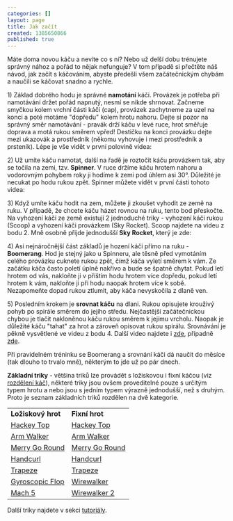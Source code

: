 ```yaml
---
categories: []
layout: page
title: Jak začít
created: 1385650866
published: true
---
```

<p>Máte doma novou káču a nevíte co s ní? Nebo už delší dobu trénujete správný nához a pořád to nějak nefunguje? V tom případě si přečtěte náš návod, jak začít s káčováním, abyste předešli všem začátečnickým chybám a naučili se káčovat snadno a rychle.</p>
<p>1) Základ dobrého hodu je správné <strong>namotání</strong> káči. Provázek je potřeba při namotávání držet pořád napnutý, nesmí se nikde shrnovat. Začneme smyčkou kolem vrchní části káči (cap), provázek zachytneme za uzel na konci a poté motáme "dopředu" kolem hrotu nahoru. Dejte si pozor na správný směr namotávání - pravák drží káču v levé ruce, hrot směřuje doprava a motá rukou směrem vpřed! Destičku na konci provázku dejte mezi ukazovák a prostředník (někomu vyhovuje i mezi prostředník a prsteník). Lépe je vše vidět v první polovině videa:</p>
<p><div class="youtube-player" data-id="3phzxAdsMCg"></div></p>
<p>2) Už umíte káču namotat, další na řadě je roztočit káču provázkem tak, aby se točila na zemi, tzv. <strong>Spinner</strong>. V ruce držíme káču hrotem nahoru a vodorovným pohybem roky ji hodíme k zemi pod úhlem asi 30°. Důležité je necukat po hodu rukou zpět. Spinner můžete vidět v první části tohoto videa:</p>
<p><div class="youtube-player" data-id="2rd_-yVMxmg"></div></p>
<p>3) Když umíte káču hodit na zem, můžete ji zkoušet vyhodit ze země na ruku. V případě, že chcete káču házet rovnou na ruku, tento bod přeskočte. Na vyhození káči ze země existují 2 jednoduché triky - vyhození káči rukou (Scoop) a vyhození káči provázkem (Sky Rocket). Scoop najdete na videu z bodu 2. Mně osobně přijde jednodušší <strong>Sky Rocket</strong>, který je zde:</p>
<p><div class="youtube-player" data-id="kVZuBN7_2-8"></div></p>
<p>4) Asi nejnáročnější část základů je hození káči přímo na ruku - <strong>Boomerang</strong>. Hod je stejný jako u Spinneru, ale těsně před vymotáním celého provázku cuknete rukou zpět, čímž káča vyletí směrem k vám. Ze začátku káča často poletí úplně nakřivo a bude se špatně chytat. Pokud letí hrotem od vás, nakloňte ji v příštím hodu hrotem více dopředu, pokud letí hrotem k vám, nakloňte ji při hodu naopak hrotem více k sobě. Nezapomeňte dopad rukou ztlumit, aby káča nevyskočila z dlaně ven.</p>
<p><div class="youtube-player" data-id="e-wofYRyHrE"></div></p>
<p>5) Posledním krokem je <strong>srovnat káču</strong> na dlani. Rukou opisujete krouživý pohyb po spirále směrem do jejího středu. Nejčastější začátečnickou chybou je tlačit nakloněnou káču rukou směrem k jejímu vrcholu. Naopak je důležité káču "tahat" za hrot a zároveň opisovat rukou spirálu. Srovnávání je pěkně vysvětlené ve videu z bodu 4. Další video najdete i <a href="https://www.youtube.com/watch?v=AjyaFDEYYbg">zde</a>, případně <a href="https://www.youtube.com/watch?v=k_6bhV8_AgM">zde</a>.</p>
<p>Při pravidelném tréninku se Boomerang a srovnání káči dá naučit do měsíce (tak dlouho to trvalo mně), některým to jde už po pár dnech.</p>
<p><strong>Základní triky</strong> - většina triků lze provádět s ložiskovou i fixní káčou (viz <a href="//spintop.cz/triky">rozdělení káč</a>), některé triky jsou ovšem proveditelné pouze s určitým typem hrotu a nebo jsou s jedním typem výrazně jednodušší, než s druhým. Proto je seznam základních triků rozdělen na dvě kategorie.</p>
<table border="0" cellpadding="0" cellspacing="1" style="width: 500px;"><tbody><tr><td><strong>Ložiskový hrot</strong></td>
<td><strong>Fixní hrot</strong></td>
</tr><tr><td><a href="https://www.youtube.com/watch?v=gRmMYK8A95w">Hackey Top</a></td>
<td><a href="https://www.youtube.com/watch?v=gRmMYK8A95w">Hackey Top</a></td>
</tr><tr><td><a href="https://www.youtube.com/watch?v=AFKnk8pLX78">Arm Walker</a></td>
<td><a href="https://www.youtube.com/watch?v=AFKnk8pLX78">Arm Walker</a></td>
</tr><tr><td><a href="https://www.youtube.com/watch?v=ldEVg87Lags">Merry Go Round</a></td>
<td><a href="https://www.youtube.com/watch?v=ldEVg87Lags">Merry Go Round</a></td>
</tr><tr><td><a href="https://www.youtube.com/watch?v=0GrjPsu-cpM">Handcurl</a></td>
<td><a href="https://www.youtube.com/watch?v=0GrjPsu-cpM">Handcurl</a></td>
</tr><tr><td><a href="https://www.youtube.com/watch?v=tYa607LjlJs">Trapeze</a></td>
<td><a href="https://www.youtube.com/watch?v=tYa607LjlJs">Trapeze</a></td>
</tr><tr><td><a href="https://www.youtube.com/watch?v=jdsvY5Dgy44">Gyroscopic Flop</a></td>
<td><a href="https://www.youtube.com/watch?v=WttBsBoF_ag">Wirewalker</a></td>
</tr><tr><td><a href="https://www.youtube.com/watch?v=hbIAGpJXFgo">Mach 5</a></td>
<td><a href="https://www.youtube.com/watch?v=ehjjrIJGufU">Wirewalker 2</a></td>
</tr></tbody></table><p>Další triky najdete v sekci <a href="//spintop.cz/tutorialy">tutoriály</a>.</p>

